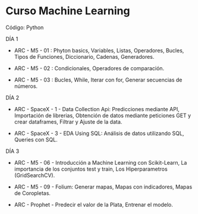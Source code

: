 # Curso Machine Learning

Código: Python

DÍA 1
* ARC - M5 - 01 : Phyton basics, Variables, Listas, Operadores, Bucles, Tipos de Funciones, Diccionario, Cadenas, Generadores.

* ARC - M5 - 02 : Condicionales, Operadores de comparación.

* ARC - M5 - 03 : Bucles, While, Iterar con for, Generar secuencias de números.

DÍA 2
* ARC - SpaceX - 1 - Data Collection Api: Predicciones mediante API, Importación de librerias, Obtención de datos mediante peticiones GET y crear dataframes, Filtrar y Ajuste de la data.

* ARC - SpaceX - 3 - EDA Using SQL: Análisis de datos utilizando SQL, Queries con SQL.

DÍA 3
* ARC - M5 - 06 - Introducción a Machine Learning con Scikit-Learn, La importancia de los conjuntos test y train, Los Hiperparametros (GridSearchCV).

* ARC - M5 - 09 - Folium: Generar mapas, Mapas con indicadores, Mapas de Coropletas.

* ARC - Prophet - Predecir el valor de la Plata, Entrenar el modelo.
